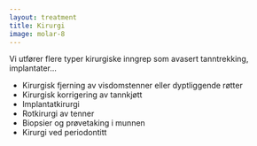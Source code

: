 ```yaml
---
layout: treatment
title: Kirurgi
image: molar-8
---
```


Vi utfører flere typer kirurgiske inngrep som avasert tanntrekking, implantater...

<!--more-->

* Kirurgisk fjerning av visdomstenner eller dyptliggende røtter
* Kirurgisk korrigering av tannkjøtt
* Implantatkirurgi
* Rotkirurgi av tenner
* Biopsier og prøvetaking i munnen
* Kirurgi ved periodontitt
